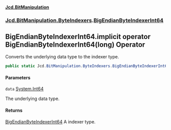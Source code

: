 ﻿#### [Jcd.BitManipulation](index.md 'index')
### [Jcd.BitManipulation.ByteIndexers](Jcd.BitManipulation.ByteIndexers.md 'Jcd.BitManipulation.ByteIndexers').[BigEndianByteIndexerInt64](Jcd.BitManipulation.ByteIndexers.BigEndianByteIndexerInt64.md 'Jcd.BitManipulation.ByteIndexers.BigEndianByteIndexerInt64')

## BigEndianByteIndexerInt64.implicit operator BigEndianByteIndexerInt64(long) Operator

Converts the underlying data type to the indexer type.

```csharp
public static Jcd.BitManipulation.ByteIndexers.BigEndianByteIndexerInt64 implicit operator BigEndianByteIndexerInt64(long data);
```
#### Parameters

<a name='Jcd.BitManipulation.ByteIndexers.BigEndianByteIndexerInt64.op_ImplicitJcd.BitManipulation.ByteIndexers.BigEndianByteIndexerInt64(long).data'></a>

`data` [System.Int64](https://docs.microsoft.com/en-us/dotnet/api/System.Int64 'System.Int64')

The underlying data type.

#### Returns

[BigEndianByteIndexerInt64](Jcd.BitManipulation.ByteIndexers.BigEndianByteIndexerInt64.md 'Jcd.BitManipulation.ByteIndexers.BigEndianByteIndexerInt64')
A indexer type.